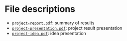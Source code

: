 # File descriptions

- [`project-report.pdf`](project-report.pdf): summary of results
- [`project-presentation.pdf`](project-presentation.pdf): project result presentation
- [`project-idea.pdf`](project-idea.pdf): idea presentation
